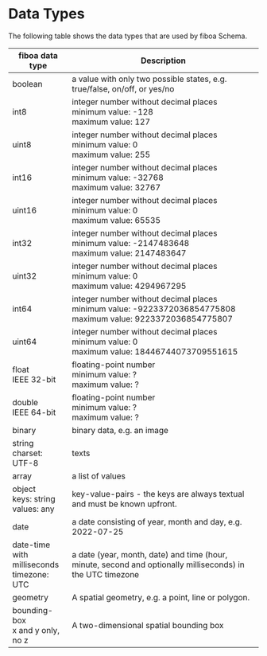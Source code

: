 # Data Types

The following table shows the data types that are used by fiboa Schema.

| fiboa data type                                     | Description                                                  |
| --------------------------------------------------- | ------------------------------------------------------------ |
| boolean                                             | a value with only two possible states, e.g. true/false, on/off, or yes/no |
| int8                                                | integer number without decimal places<br />minimum value: -128<br />maximum value: 127 |
| uint8                                               | integer number without decimal places<br />minimum value: 0<br />maximum value: 255 |
| int16                                               | integer number without decimal places<br />minimum value: -32768<br />maximum value: 32767 |
| uint16                                              | integer number without decimal places<br />minimum value: 0<br />maximum value: 65535 |
| int32                                               | integer number without decimal places<br />minimum value: -2147483648<br />maximum value: 2147483647 |
| uint32                                              | integer number without decimal places<br />minimum value: 0<br />maximum value: 4294967295 |
| int64                                               | integer number without decimal places<br />minimum value: -9223372036854775808<br />maximum value: 9223372036854775807 |
| uint64                                              | integer number without decimal places<br />minimum value: 0<br />maximum value: 18446744073709551615 |
| float<br />IEEE 32-bit                              | floating-point number<br />minimum value: ?<br />maximum value: ? |
| double<br />IEEE 64-bit                             | floating-point number<br />minimum value: ?<br />maximum value: ? |
| binary                                              | binary data, e.g. an image                                   |
| string<br />charset: UTF-8                          | texts                                                        |
| array                                               | a list of values                                             |
| object<br />keys: string<br />values: any           | key-value-pairs - the keys are always textual and must be known upfront. |
| date                                                | a date consisting of year, month and day, e.g. 2022-07-25    |
| date-time<br />with milliseconds<br />timezone: UTC | a date (year, month, date) and time (hour, minute, second and optionally milliseconds) in the UTC timezone |
| geometry                                            | A spatial geometry, e.g. a point, line or polygon.           |
| bounding-box<br />x and y only, no z                | A two-dimensional spatial bounding box                       |
